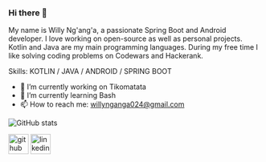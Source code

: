 ### Hi there 👋

My name is Willy Ng'ang'a, a passionate Spring Boot and Android developer. I love working on open-source as well as personal projects. Kotlin and Java are my main programming languages. During my free time I like solving coding problems on Codewars and Hackerank.


Skills: KOTLIN / JAVA / ANDROID / SPRING BOOT

- 🔭 I’m currently working on Tikomatata
- 🌱 I’m currently learning Bash
- 📫 How to reach me: willynganga024@gmail.com 

![GitHub stats](https://github-readme-stats.vercel.app/api?username=willynganga&show_icons=true&count_private=true)  

[<img src='https://cdn.jsdelivr.net/npm/simple-icons@3.0.1/icons/github.svg' alt='github' height='40'>](https://github.com/willynganga)  [<img src='https://cdn.jsdelivr.net/npm/simple-icons@3.0.1/icons/linkedin.svg' alt='linkedin' height='40'>](https://www.linkedin.com/in/willynganga/)
